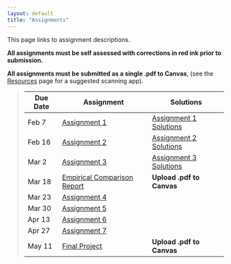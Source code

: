 ```yaml
---
layout: default
title: "Assignments"
---
```


This page links to assignment descriptions.

**All assignments must be self assessed with corrections in red ink prior to submission.**

**All assignments must be submitted as a single .pdf to Canvas**, (see the [Resources](../resources.html) page for a suggested scanning app).

> Due Date |                Assignment                                | Solutions                                               |
> -------- | -------------------------------------------------------- | ------------------------------------------------------- |
> Feb 7    | [Assignment 1](../assign/assign01.html)                  | [Assignment 1 Solutions](../assign/sol/assign01sol.pdf) |
> Feb 16   | [Assignment 2](../assign/assign02.html)                  | [Assignment 2 Solutions](../assign/sol/assign02sol.pdf) |
> Mar 2   | [Assignment 3](../assign/assign03.html)                   | [Assignment 3 Solutions](../assign/sol/assign03sol.pdf) |
> Mar 18   | [Empirical Comparison Report](../assign/emp_comp.html)   | **Upload .pdf to Canvas** |
> Mar 23   | [Assignment 4](../assign/assign04.html)                  |  |
> Mar 30   | [Assignment 5](../assign/assign05.html)                  |  |
> Apr 13   | [Assignment 6](../assign/assign06.html)                  |  |
> Apr 27   | [Assignment 7](../assign/assign07.html)                  |  |
> May 11   | [Final Project](../assign/finalproj.html)                | **Upload .pdf to Canvas** |
